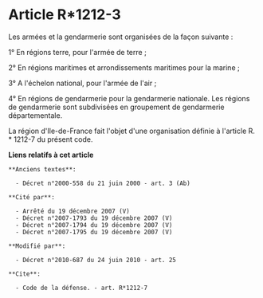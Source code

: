 # Article R*1212-3

Les armées et la gendarmerie sont organisées de la façon suivante : 

1° En régions terre, pour l'armée de terre ; 

2° En régions maritimes et arrondissements maritimes pour la marine ; 

3° A l'échelon national, pour l'armée de l'air ; 

4° En régions de gendarmerie pour la gendarmerie nationale. Les régions de gendarmerie sont subdivisées en groupement de
gendarmerie départementale. 

La région d'Ile-de-France fait l'objet d'une organisation définie à l'article R. * 1212-7 du présent code.

**Liens relatifs à cet article**

	**Anciens textes**:

	  - Décret n°2000-558 du 21 juin 2000 - art. 3 (Ab)

	**Cité par**:

	  - Arrêté du 19 décembre 2007 (V)
	  - Décret n°2007-1793 du 19 décembre 2007 (V)
	  - Décret n°2007-1794 du 19 décembre 2007 (V)
	  - Décret n°2007-1795 du 19 décembre 2007 (V)

	**Modifié par**:

	  - Décret n°2010-687 du 24 juin 2010 - art. 25

	**Cite**:

	  - Code de la défense. - art. R*1212-7
